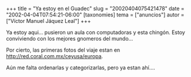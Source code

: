 +++
title = "Ya estoy en el Guadec"
slug = "20020404075421478"
date = "2002-04-04T07:54:21-06:00"
[taxonomies]
tema = ["anuncios"]
autor = ["Víctor Manuel Jáquez Leal"]
+++

Ya estoy aqui… pusieron un aula con computadoras y esta chingón. Estoy
conviviendo con los mejores gnomeros del mundo…

Por cierto, las primeras fotos del viaje estan en
<http://red.coral.com.mx/ceyusa/europa>.

Aún me falta ordenarlas y categorizarlas, pero ya estan ahí….
